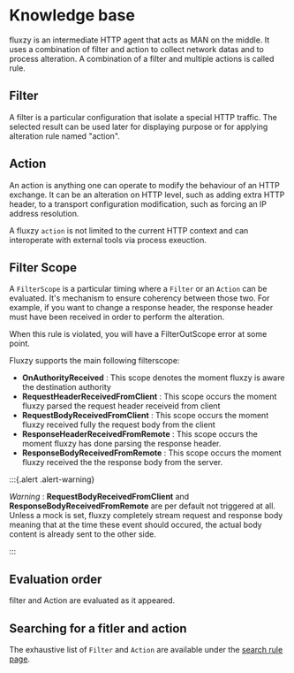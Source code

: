 # Knowledge base

fluxzy is an intermediate HTTP agent that acts as MAN on the middle. It uses a combination of filter and action to collect network datas and to process alteration. 
A combination of a filter and multiple actions is called rule. 

## Filter 
A filter is a particular configuration that isolate a special HTTP traffic. The selected result can be used later for displaying purpose or for applying alteration rule named "action".

## Action 
An action is anything one can operate to modify the behaviour of an HTTP exchange. It can be an alteration on HTTP level, such as adding extra HTTP header, to a transport configuration modification, such as forcing an IP address resolution. 

A fluxzy `action` is not limited to the current HTTP context and can interoperate with external tools via process exeuction. 

## Filter Scope 

A `FilterScope` is a particular timing where a `Filter` or an `Action` can be evaluated.  It's mechanism to ensure coherency between those two. For example, if you want to change a response header, the response header must have been received in order to perform the alteration. 

When this rule is violated, you will have a FilterOutScope error at some point. 

Fluxzy supports the main following filterscope: 

- **OnAuthorityReceived** : This scope denotes the moment fluxzy is aware the destination authority
- **RequestHeaderReceivedFromClient** : This scope occurs the moment fluxzy parsed the request header receiveid from client
- **RequestBodyReceivedFromClient** : This scope occurs the moment fluxzy received fully the request body from the client
- **ResponseHeaderReceivedFromRemote** : This scope occurs the moment fluxzy has done parsing the response header.
- **ResponseBodyReceivedFromRemote** : This scope occurs the moment fluxzy received the the response body from the server.

:::{.alert .alert-warning}

*Warning* : **RequestBodyReceivedFromClient** and **ResponseBodyReceivedFromRemote** are per default not triggered at all. Unless a mock is set, fluxzy completely stream request and response body meaning that at the time these event should occured, the actual body content is already sent to the other side.  

:::



## Evaluation order 

filter and Action are evaluated as it appeared. 

## Searching for a fitler and action 

The exhaustive list of `Filter` and `Action` are available under the   [search rule page](resources/search).
